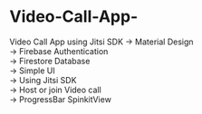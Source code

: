 # Video-Call-App-
Video Call App using Jitsi SDK
-> Material Design
<br>
-> Firebase Authentication
<br>
-> Firestore Database
<br>
-> Simple UI
<br>
-> Using Jitsi SDK
<br>
-> Host or join Video call
<br>
-> ProgressBar SpinkitView
<br>
